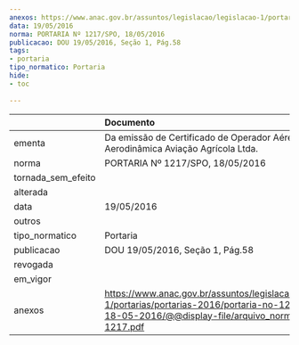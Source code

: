 ```yaml
---
anexos: https://www.anac.gov.br/assuntos/legislacao/legislacao-1/portarias/portarias-2016/portaria-no-1217-spo-18-05-2016/@@display-file/arquivo_norma/PA2016-1217.pdf
data: 19/05/2016
norma: PORTARIA Nº 1217/SPO, 18/05/2016
publicacao: DOU 19/05/2016, Seção 1, Pág.58
tags:
- portaria
tipo_normatico: Portaria
hide: 
- toc 
 
---
```


|                    | Documento                                                                                                                                                      |
|:-------------------|:---------------------------------------------------------------------------------------------------------------------------------------------------------------|
| ementa             | Da emissão de Certificado de Operador Aéreo - Aerodinâmica Aviação Agrícola Ltda.                                                                              |
| norma              | PORTARIA Nº 1217/SPO, 18/05/2016                                                                                                                               |
| tornada_sem_efeito |                                                                                                                                                                |
| alterada           |                                                                                                                                                                |
| data               | 19/05/2016                                                                                                                                                     |
| outros             |                                                                                                                                                                |
| tipo_normatico     | Portaria                                                                                                                                                       |
| publicacao         | DOU 19/05/2016, Seção 1, Pág.58                                                                                                                                |
| revogada           |                                                                                                                                                                |
| em_vigor           |                                                                                                                                                                |
| anexos             | https://www.anac.gov.br/assuntos/legislacao/legislacao-1/portarias/portarias-2016/portaria-no-1217-spo-18-05-2016/@@display-file/arquivo_norma/PA2016-1217.pdf |